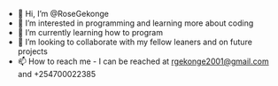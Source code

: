 - 👋 Hi, I’m @RoseGekonge
- 👀 I’m interested in programming and learning more about coding
- 🌱 I’m currently learning how to program
- 💞️ I’m looking to collaborate with my fellow leaners and on future projects
- 📫 How to reach me - I can be reached at rgekonge2001@gmail.com and +254700022385

<!---
RoseGekonge/RoseGekonge is a ✨ special ✨ repository because its `README.md` (this file) appears on your GitHub profile.
You can click the Preview link to take a look at your changes.
--->
